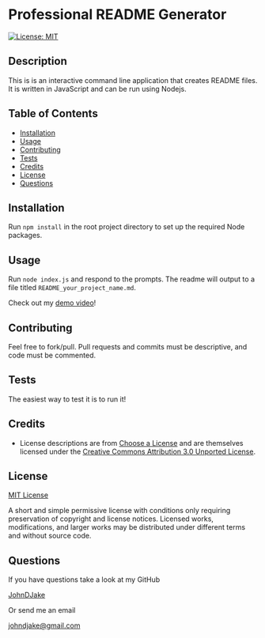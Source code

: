 # Professional README Generator

[![License: MIT](https://img.shields.io/badge/License-MIT-yellow.svg)](https://opensource.org/licenses/MIT)

## Description

This is is an interactive command line application that creates README files. It is written in JavaScript and can be run using Nodejs.



## Table of Contents

* [Installation](#installation)
* [Usage](#usage)
* [Contributing](#contributing)
* [Tests](#tests)
* [Credits](#credits)
* [License](#license)
* [Questions](#questions)


## Installation

Run ```npm install``` in the root project directory to set up the required Node packages.



## Usage

Run ```node index.js``` and respond to the prompts. The readme will output to a file titled ```README_your_project_name.md```.

Check out my [demo video](https://drive.google.com/file/d/1QY-ifFuvAXHnyrNZ3u0ygeTg8I50xQ99/view)!



## Contributing

Feel free to fork/pull. Pull requests and commits must be descriptive, and code must be commented.



## Tests

The easiest way to test it is to run it!



## Credits

* License descriptions are from [Choose a License](https://choosealicense.com/licenses/) and are themselves licensed under the [Creative Commons Attribution 3.0 Unported License](https://creativecommons.org/licenses/by/3.0/).



## License

[MIT License](https://opensource.org/licenses/MIT)

A short and simple permissive license with conditions only requiring preservation of copyright and license notices. Licensed works, modifications, and larger works may be distributed under different terms and without source code.


## Questions

If you have questions take a look at my GitHub

[JohnDJake](https://github.com/JohnDJake)

Or send me an email

[johndjake@gmail.com](mailto:johndjake@gmail.com)

